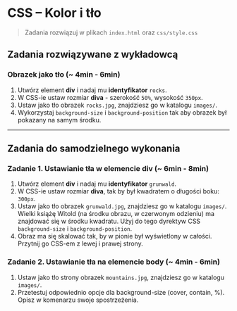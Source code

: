 # CSS &ndash; Kolor i tło

> Zadania rozwiązuj w plikach ```index.html``` oraz ```css/style.css```

## Zadania rozwiązywane z wykładowcą

### Obrazek jako tło (~ 4min - 6min)
1. Utwórz element **div** i nadaj mu **identyfikator** ```rocks```.
2. W CSS-ie ustaw rozmiar **diva** - szerokość ```50%```, wysokość ```350px```.
3. Ustaw jako tło obrazek ```rocks.jpg```, znajdziesz go w katalogu ```images/```.
4. Wykorzystaj ```background-size``` i ```background-position``` tak aby obrazek był pokazany na samym środku.

-------------------------------------------------------------------------------

## Zadania do samodzielnego wykonania

### Zadanie 1. Ustawianie tła w elemencie div (~ 6min - 8min)
1. Utwórz element **div** i nadaj mu **identyfikator** ```grunwald```.
2. W CSS-ie ustaw rozmiar **diva**, tak by był kwadratem o długości boku: ```300px```.
3. Ustaw jako tło obrazek ```grunwald.jpg```, znajdziesz go w katalogu ```images/```. Wielki książę Witold (na środku obrazu, w czerwonym odzieniu) ma znajdować się w środku kwadratu. Użyj do tego dyrektyw CSS ```background-size``` i ```background-position```.
4. Obraz ma się skalować tak, by w pionie był wyświetlony w całości. Przytnij go CSS-em z lewej i prawej strony.

### Zadanie 2. Ustawianie tła na elemencie body (~ 4min - 6min)
1. Ustaw jako tło strony obrazek ```mountains.jpg```, znajdziesz go w katalogu ```images/```.
2. Przetestuj odpowiednio opcje dla background-size (cover, contain, %). Opisz w komenarzu swoje spostrzeżenia.
